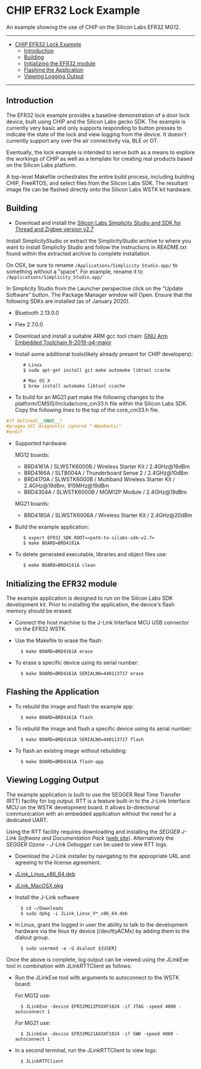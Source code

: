 # CHIP EFR32 Lock Example

An example showing the use of CHIP on the Silicon Labs EFR32 MG12.

<hr>

-   [CHIP EFR32 Lock Example](#chip-efr32-lock-example)
    -   [Introduction](#introduction)
    -   [Building](#building)
    -   [Initializing the EFR32 module](#initializing-the-efr32-module)
    -   [Flashing the Application](#flashing-the-application)
    -   [Viewing Logging Output](#viewing-logging-output)

<hr>

<a name="intro"></a>

## Introduction

The EFR32 lock example provides a baseline demonstration of a door lock device,
built using CHIP and the Silicon Labs gecko SDK. The example is currently very
basic and only supports responding to button presses to indicate the state of
the lock and view logging from the device. It doesn't currently support any over
the air connectivity via, BLE or OT.

Eventually, the lock example is intended to serve both as a means to explore the
workings of CHIP as well as a template for creating real products based on the
Silicon Labs platform.

A top-level Makefile orchestrates the entire build process, including building
CHIP, FreeRTOS, and select files from the Silicon Labs SDK. The resultant image
file can be flashed directly onto the Silicon Labs WSTK kit hardware.

<a name="building"></a>

## Building

-   Download and install the
    [Silicon Labs Simplicity Studio and SDK for Thread and Zigbee version v2.7](https://www.silabs.com/products/development-tools/software/simplicity-studio)

Install SimplicityStudio or extract the SimplicityStudio archive to where you
want to install Simplicity Studio and follow the instructions in README.txt
found within the extracted archive to complete installation.

On OSX, be sure to rename `/Applications/Simplicity Studio.app/` to something
without a "space". For example, rename it to
`/Applications/Simplicity_Studio.app/`

In Simplicity Studio from the Launcher perspective click on the "Update
Software" button. The Package Manager window will Open. Ensure that the
following SDKs are installed (as of January 2020).

-   Bluetooth 2.13.0.0
-   Flex 2.7.0.0

-   Download and install a suitable ARM gcc tool chain:
    [GNU Arm Embedded Toolchain 9-2019-q4-major](https://developer.arm.com/tools-and-software/open-source-software/developer-tools/gnu-toolchain/gnu-rm/downloads)

-   Install some additional tools(likely already present for CHIP developers):

           # Linux
           $ sudo apt-get install git make automake libtool ccache

           # Mac OS X
           $ brew install automake libtool ccache

-   To build for an MG21 part make the following changes to the
    platform/CMSIS/Include/core_cm33.h file within the Silicon Labs SDK. Copy
    the following lines to the top of the core_cm33.h file.

```cpp
#if defined(__GNUC__)
#pragma GCC diagnostic ignored "-Wpedantic"
#endif
```

-   Supported hardware:

    MG12 boards:

    -   BRD4161A / SLWSTK6000B / Wireless Starter Kit / 2.4GHz@19dBm
    -   BRD4166A / SLTB004A / Thunderboard Sense 2 / 2.4GHz@10dBm
    -   BRD4170A / SLWSTK6000B / Multiband Wireless Starter Kit / 2.4GHz@19dBm,
        915MHz@19dBm
    -   BRD4304A / SLWSTK6000B / MGM12P Module / 2.4GHz@19dBm

    MG21 boards:

    -   BRD4180A / SLWSTK6006A / Wireless Starter Kit / 2.4GHz@20dBm

*   Build the example application:

           $ export EFR32_SDK_ROOT=<path-to-silabs-sdk-v2.7>
           $ make BOARD=BRD4161A

-   To delete generated executable, libraries and object files use:

           $ make BOARD=BRD4161A clean

<a name="initializing"></a>

## Initializing the EFR32 module

The example application is designed to run on the Silicon Labs SDK development
kit. Prior to installing the application, the device's flash memory should be
erased.

-   Connect the host machine to the J-Link Interface MCU USB connector on the
    EFR32 WSTK.

-   Use the Makefile to erase the flash:

          $ make BOARD=BRD4161A erase

-   To erase a specific device using its serial number:

          $ make BOARD=BRD4161A SERIALNO=440113717 erase

<a name="flashing"></a>

## Flashing the Application

-   To rebuild the image and flash the example app:

          $ make BOARD=BRD4161A flash

-   To rebuild the image and flash a specific device using its serial number:

          $ make BOARD=BRD4161A SERIALNO=440113717 flash

-   To flash an existing image without rebuilding:

          $ make BOARD=BRD4161A flash-app

<a name="view-logging"></a>

## Viewing Logging Output

The example application is built to use the SEGGER Real Time Transfer (RTT)
facility for log output. RTT is a feature built-in to the J-Link Interface MCU
on the WSTK development board. It allows bi-directional communication with an
embedded application without the need for a dedicated UART.

Using the RTT facility requires downloading and installing the _SEGGER J-Link
Software and Documentation Pack_
([web site](https://www.segger.com/downloads/jlink#J-LinkSoftwareAndDocumentationPack)).
Alternatively the _SEGGER Ozone - J-Link Debugger_ can be used to view RTT logs.

-   Download the J-Link installer by navigating to the appropriate URL and
    agreeing to the license agreement.

-   [JLink_Linux_x86_64.deb](https://www.segger.com/downloads/jlink/JLink_Linux_x86_64.deb)
-   [JLink_MacOSX.pkg](https://www.segger.com/downloads/jlink/JLink_MacOSX.pkg)

*   Install the J-Link software

          $ cd ~/Downloads
          $ sudo dpkg -i JLink_Linux_V*_x86_64.deb

*   In Linux, grant the logged in user the ability to talk to the development
    hardware via the linux tty device (/dev/ttyACMx) by adding them to the
    dialout group.

          $ sudo usermod -a -G dialout ${USER}

Once the above is complete, log output can be viewed using the JLinkExe tool in
combination with JLinkRTTClient as follows:

-   Run the JLinkExe tool with arguments to autoconnect to the WSTK board:

    For MG12 use:

          $ JLinkExe -device EFR32MG12PXXXF1024 -if JTAG -speed 4000 -autoconnect 1

    For MG21 use:

          $ JLinkExe -device EFR32MG21AXXXF1024 -if SWD -speed 4000 -autoconnect 1

-   In a second terminal, run the JLinkRTTClient to view logs:

          $ JLinkRTTClient
